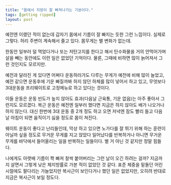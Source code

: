 ```yaml
---
title: "몸에서 지방이 잘 빠져나가는 기분이다."
tags: [getting ripped]
layout: post
---
```


예전엔 이랬던 적이 없는데 갑자기 몸에서 기름이 잘 빠지는 듯한 그런 느낌이다. 실제로 그렇다. 허리 주변이 계속해서 줄고 있다. 몸무게는 별 변화가 없는데. 

한동안 일부러 덜 먹었다거나 또는 저탄고지를 한다고 해서 탄수화물을 거의 안먹어가며 살을 빼는 동안에도 이런 일은 없었던 기억이다. 물론, 그때에 비하면 많이 늙어져서 그런 것인지도 모르지만.

예전과 달라진 게 있다면 어쩌다 운동하러가도 다루는 무게가 예전에 비해 많이 늘었고, 예전 같으면 운동후에 기운 빠질까봐 하지 않던 하체를 많이 넣어서 하고 있고, 무엇보다 3대운동을 프리웨이트로 고정메뉴로 하고 있다는 것이다. 

이들 운동은 운동 빈도가 높지 않아도 효과(다음날 근육통, 기운 없음)는 아주 좋아서 그런지도 모르겠다. 복근 운동은 예전엔 일부러 했다면 지금은 하지 않아도 배가 나오거나 하지 않는다. 대신 한번에 3대 운동 중 2개 정도 하고 오면 저녁엔 잠도 빨리 들고 다음 날 아침이 되면 움직이기 싫을 정도로 몸이 쳐진다.

웨이트 운동이 좋다고 난리들인데, 막상 하고 있으면 노가다를 잘 뛰기 위해 하는 훈련이 아닐까 싶을 정도로 무거운 무게를 지고 앉았다 일어났다를 반복하거나 아니면 무거운 무게를 바닥에서 들어올리는 일을 반복하는 일들이다. 별 거 아닌 것 같지만 정말 힘들다. 

나에게도 아랫배 기름이 쫙 빠져 찰싹 붙어버리는 그런 날이 오긴 하려는 걸까? 지금까지 살면서 그렇게 낮은 체지방률로 가본 적이 없었던 것 같다. 표준 체중을 밑돌던 어린시절에도 팔다리는 가늘었지만 복사근이 보인다거나 했던 일은 없었지만, 오히려 반대로 지금은 복사근이 보일 정도다. 